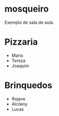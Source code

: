 # mosqueiro
Exemplo de sala de aula.

# Pizzaria
* Mario
* Tereza
* Joaquim

# Brinquedos
* Rojane
* Alcileny
* Lucas
